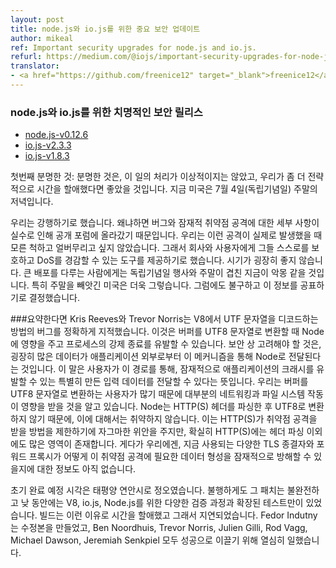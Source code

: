 ```yaml
---
layout: post
title: node.js와 io.js를 위한 중요 보안 업데이트
author: mikeal
ref: Important security upgrades for node.js and io.js.
refurl: https://medium.com/@iojs/important-security-upgrades-for-node-js-and-io-js-8ac14ece5852
translator:
- <a href="https://github.com/freenice12" target="_blank">freenice12</a>
---
```



<!--
Important security upgrades for node.js and io.js
Critical security releases for node.js and io.js
node.js-v0.12.6
io.js-v2.3.3
io.js-v1.8.3
-->

### node.js와 io.js를 위한 치명적인 보안 릴리스
* [node.js-v0.12.6](http://nodejs.org/dist/v0.12.6/)
* [io.js-v2.3.3](https://iojs.org/dist/v2.3.3/)
* [io.js-v1.8.3](https://iojs.org/dist/v1.8.3/)

<!--
First, the obvious: the handling of this hasn’t been ideal, it would have been nice to take our time and do this more strategically. It’s evening in the USA and it’s the weekend of the 4th of July.
-->

첫번째 분명한 것: 분명한 것은, 이 일의 처리가 이상적이지는 않았고, 우리가 좀 더 전략적으로 시간을 할애했다면 좋았을 것입니다.
지금 미국은 7월 4일(독립기념일) 주말의 저녁입니다.

<!--
We made the call to push forward because details about the bug and potential exploit has inadvertently made its way to a public forum so we’d rather given companies and users the tools to protect themselves and mitigate DoS if they happen to become a reality than sit on it and cross our fingers. The timing sucks, particularly for the USA where it’s hitting the weekend and the whole 4th of July thing makes this a nightmare for people managing large deployments but this is the call we made with the information available.
-->

우리는 강행하기로 했습니다. 왜냐하면 버그와 잠재적 취약점 공격에 대한 세부 사항이 실수로 인해 공개 포럼에 올라갔기 때문입니다.  우리는 이런 공격이 실제로 발생했을 때 모른 척하고 얼버무리고 싶지 않았습니다. 그래서 회사와 사용자에게 그들 스스로를 보호하고 DoS를 경감할 수 있는 도구를 제공하기로 했습니다. 시기가 굉장히 좋지 않습니다. 큰 배포를 다루는 사람에게는 독립기념일 행사와 주말이 겹친 지금이 악몽 같을 것입니다. 특히 주말을 빼앗긴 미국은 더욱 그렇습니다. 그럼에도 불구하고 이 정보를 공표하기로 결정했습니다.

<!--
A short history
Kris Reeves and Trevor Norris pinpointed a bug in V8 in the way it decodes UTF strings. This impacts Node at the Buffer to UTF8 String conversion and can cause a process to crash. The security concern comes from the fact that a lot of data from outside of an application is delivered to Node via this mechanism which means that users can potentially deliver specially crafted input data that can cause an application to crash when it goes through this path. We know that most networking and filesystem operations are impacted as would be many user-land uses of Buffer to UTF8 String conversion. We know that HTTP(S) header parsing is not vulnerable because Node does not convert this data as UTF8. This is a small consolation because it restricts the way HTTP(S) can be exploited but there is more to HTTP(S) than header parsing obviously. We also have no information yet on how the various TLS terminators and forward-proxies in use may potentially mitigate against the form of data required for this exploit.
-->

###요약한다면
Kris Reeves와 Trevor Norris는 V8에서 UTF 문자열을 디코드하는 방법의 버그를 정확하게 지적했습니다. 이것은 버퍼를 UTF8 문자열로 변환할 때 Node에 영향을 주고 프로세스의 강제 종료를 유발할 수 있습니다. 보안 상 고려해야 할 것은, 굉장히 많은 데이터가 애플리케이션 외부로부터 이 메커니즘을 통해 Node로 전달된다는 것입니다. 이 말은 사용자가 이 경로를 통해, 잠재적으로 애플리케이션의 크래시를 유발할 수 있는 특별히 만든 입력 데이터를 전달할 수 있다는 뜻입니다. 우리는 버퍼를 UTF8 문자열로 변환하는 사용자가 많기 때문에 대부분의 네트워킹과 파일 시스템 작동이 영향을 받을 것을 알고 있습니다. Node는 HTTP(S) 헤더를 파싱한 후 UTF8로 변환하지 않기 때문에, 이에 대해서는 취약하지 않습니다. 이는 HTTP(S)가 취약점 공격을 받을 방법을 제한하기에 자그마한 위안을 주지만, 확실히 HTTP(S)에는 헤더 파싱 이외에도 많은 영역이 존재합니다. 게다가 우리에겐, 지금 사용되는 다양한 TLS 종결자와 포워드 프록시가 어떻게 이 취약점 공격에 필요한 데이터 형성을 잠재적으로 방해할 수 있을지에 대한 정보도 아직 없습니다.

<!--
The initial ETA was midday PDT. Unfortunately, the patch wasn’t quite ready and there was an extended test and verification process for V8, io.js and Node.js during the day. The builds also take some time on top of that, hence the delay. Fedor Indutny created the fix, Ben Noordhuis, Trevor Norris, Julien Gilli, Rod Vagg, Michael Dawson and Jeremiah Senkpiel all worked very hard to make this land successfully.
-->

초기 완료 예정 시각은 태평양 연안시로 정오였습니다. 불행하게도 그 패치는 불완전하고 낮 동안에는 V8, io.js, Node.js를 위한 다양한 검증 과정과 확장된 테스트만이 있었습니다. 빌드는 이런 이유로 시간을 할애했고 그래서 지연되었습니다. Fedor Indutny는 수정본을 만들었고, Ben Noordhuis, Trevor Norris, Julien Gilli, Rod Vagg, Michael Dawson, Jeremiah Senkpiel 모두 성공으로 이끌기 위해 열심히 일했습니다.
